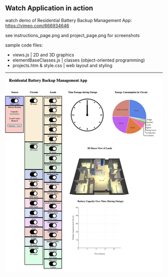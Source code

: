 ## Watch Application in action

watch demo of Residential Battery Backup Management App: <br>
https://vimeo.com/666934646


see instructions_page.png and project_page.png for screenshots


sample code files:
- views.js | 2D and 3D graphics
- elementBaseClasses.js | classes (object-oriented programming)
- projects.htm & style.css | web layout and styling

---

![app-interface-screenshot](https://github.com/jyjster/coding_portfolio/blob/master/Design%20Programming%20I/2_project_page.png)
